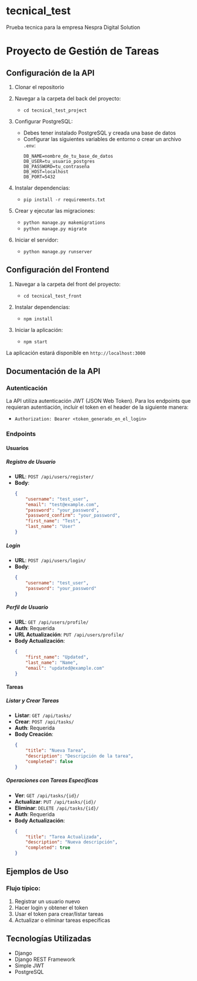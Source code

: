 # tecnical_test

Prueba tecnica para la empresa Nespra Digital Solution

# Proyecto de Gestión de Tareas

## Configuración de la API
1. Clonar el repositorio

2. Navegar a la carpeta del back del proyecto:
   - `cd tecnical_test_project`

3. Configurar PostgreSQL:
   - Debes tener instalado PostgreSQL y creada una base de datos
   - Configurar las siguientes variables de entorno o crear un archivo `.env`:
     ```
     DB_NAME=nombre_de_tu_base_de_datos
     DB_USER=tu_usuario_postgres
     DB_PASSWORD=tu_contraseña
     DB_HOST=localhost
     DB_PORT=5432
     ```
   

4. Instalar dependencias:
   - `pip install -r requirements.txt`

5. Crear y ejecutar las migraciones:
   - `python manage.py makemigrations`
   - `python manage.py migrate`

6. Iniciar el servidor:
   - `python manage.py runserver`

## Configuración del Frontend
1. Navegar a la carpeta del front del proyecto:
   - `cd tecnical_test_front`

2. Instalar dependencias:
   - `npm install`

3. Iniciar la aplicación:
   - `npm start`

La aplicación estará disponible en `http://localhost:3000`

## Documentación de la API

### Autenticación
La API utiliza autenticación JWT (JSON Web Token). Para los endpoints que requieran autentiación, incluir el token en el header de la siguiente manera:
- `Authorization: Bearer <token_generado_en_el_login>`

### Endpoints

#### Usuarios

##### Registro de Usuario
- **URL**: `POST /api/users/register/`
- **Body**:
  ```json
  {
      "username": "test_user",
      "email": "test@example.com",
      "password": "your_password",
      "password_confirm": "your_password",
      "first_name": "Test",
      "last_name": "User"
  }
  ```

##### Login
- **URL**: `POST /api/users/login/`
- **Body**:
  ```json
  {
      "username": "test_user",
      "password": "your_password"
  }
  ```

##### Perfil de Usuario
- **URL**: `GET /api/users/profile/`
- **Auth**: Requerida
- **URL Actualización**: `PUT /api/users/profile/`
- **Body Actualización**:
  ```json
  {
      "first_name": "Updated",
      "last_name": "Name",
      "email": "updated@example.com"
  }
  ```

#### Tareas

##### Listar y Crear Tareas
- **Listar**: `GET /api/tasks/`
- **Crear**: `POST /api/tasks/`
- **Auth**: Requerida
- **Body Creación**:
  ```json
  {
      "title": "Nueva Tarea",
      "description": "Descripción de la tarea",
      "completed": false
  }
  ```

##### Operaciones con Tareas Específicas
- **Ver**: `GET /api/tasks/{id}/`
- **Actualizar**: `PUT /api/tasks/{id}/`
- **Eliminar**: `DELETE /api/tasks/{id}/`
- **Auth**: Requerida
- **Body Actualización**:
  ```json
  {
      "title": "Tarea Actualizada",
      "description": "Nueva descripción",
      "completed": true
  }
  ```

## Ejemplos de Uso

### Flujo típico:
1. Registrar un usuario nuevo
2. Hacer login y obtener el token
3. Usar el token para crear/listar tareas
4. Actualizar o eliminar tareas específicas

## Tecnologías Utilizadas
- Django
- Django REST Framework
- Simple JWT
- PostgreSQL

